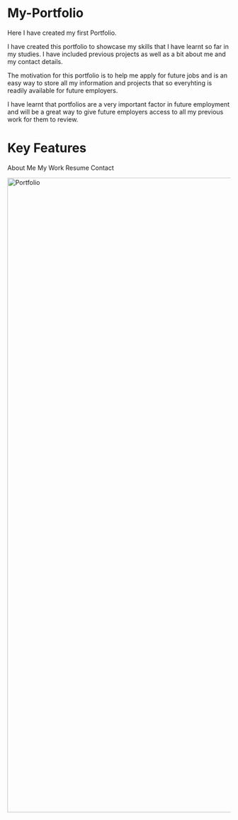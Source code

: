 # My-Portfolio

Here I have created my first Portfolio.

I have created this portfolio to showcase my skills that I have learnt so far in my studies. I have included previous projects as well as a bit about me and my contact details. 

The motivation for this portfolio is to help me apply for future jobs and is an easy way to store all my information and projects that so everyhting is readily available for future employers.

I have learnt that portfolios are a very important factor in future employment and will be a great way to give future employers access to all my previous work for them to review. 

# Key Features
About Me
My Work
Resume
Contact

<img width="1429" alt="Portfolio" src="https://user-images.githubusercontent.com/78684306/111231993-201e1680-863a-11eb-90b1-bd5c8a3202f1.png">

